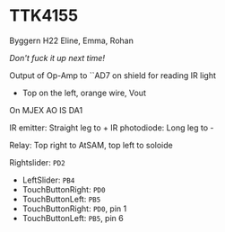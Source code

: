 # TTK4155

Byggern H22
Eline, Emma, Rohan


*Don't fuck it up next time!*

Output of Op-Amp to ``AD7 on shield for reading IR light
- Top on the left, orange wire, Vout

On MJEX AO IS DA1

IR emitter: Straight leg to +
IR photodiode: Long leg to -

Relay: Top right to AtSAM, top left to soloide

 Rightslider: ``PD2``
 - LeftSlider: ``PB4``
 - TouchButtonRight: ``PD0``
 - TouchButtonLeft: ``PB5``
 - TouchButtonRight: ``PD0``, pin 1
 - TouchButtonLeft: ``PB5``, pin 6
